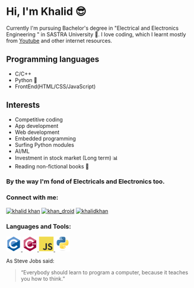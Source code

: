 # Hi, I'm Khalid :sunglasses:
 Currently I'm pursuing Bachelor's degree in "Electrical and Electronics Engineering " in SASTRA University :school:.
 I love coding, which I learnt mostly from [Youtube](https://youtube.com/) and other internet resources.
## Programming languages
* C/C++
* Python :snake:
* FrontEnd(HTML/CSS/JavaScript)
## Interests
* Competitive coding
* App development
* Web development
* Embedded programming 
* Surfing Python modules
* AI/ML
* Investment in stock market (Long term) :bar_chart:
* Reading non-fictional books :closed_book:
### By the way I'm fond of Electricals and Electronics too.
<h3 align="left">Connect with me:</h3>
<p align="left">
<a href="www.linkedin.com/in/khalid-khan-1b3545200" target="blank"><img align="center" src="https://camo.githubusercontent.com/28bbd2596707954793abeff9eb24d343c1c78b7bf184b90294b4b190c6097a65/68747470733a2f2f63646e2e6a7364656c6976722e6e65742f6e706d2f73696d706c652d69636f6e7340332e302e312f69636f6e732f6c696e6b6564696e2e737667" alt="khalid khan" height="30" width="40" /></a>
<a href="https://instagram.com/khan_droid" target="blank"><img align="center" src="https://simpleicons.org/icons/instagram.svg" alt="khan_droid" height="30" width="40" /></a>
<a href="https://www.hackerrank.com/khalidkhan" target="blank"><img align="center" src="https://simpleicons.org/icons/hackerrank.svg" alt="khalidkhan" height="30" width="40" /></a>
</p>

<h3 align="left">Languages and Tools:</h3>
<p align="left"> <a href="https://www.cprogramming.com/" target="_blank"> <img src="https://raw.githubusercontent.com/devicons/devicon/master/icons/c/c-original.svg" alt="c" width="40" height="40"/> </a> <a href="https://www.w3schools.com/cpp/" target="_blank"> <img src="https://raw.githubusercontent.com/devicons/devicon/master/icons/cplusplus/cplusplus-original.svg" alt="cplusplus" width="40" height="40"/> </a> <a href="https://developer.mozilla.org/en-US/docs/Web/JavaScript" target="_blank"> <img src="https://raw.githubusercontent.com/devicons/devicon/master/icons/javascript/javascript-original.svg" alt="javascript" width="40" height="40"/> </a> <a href="https://www.python.org" target="_blank"> <img src="https://raw.githubusercontent.com/devicons/devicon/master/icons/python/python-original.svg" alt="python" width="40" height="40"/> </a> </p>
As Steve Jobs said:

> “Everybody should learn to program a computer, because it teaches you how to think.”
